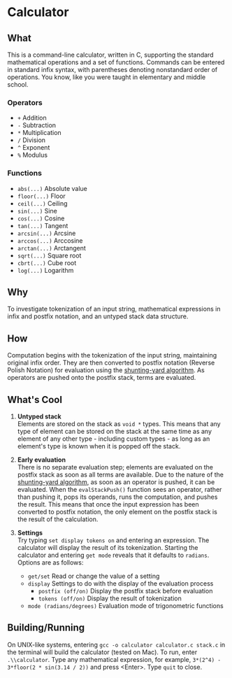 # Calculator

## What

This is a command-line calculator, written in C, supporting the standard mathematical operations and a set of functions. Commands can be entered in standard infix syntax, with parentheses denoting nonstandard order of operations. You know, like you were taught in elementary and middle school.

### Operators
*	`+` Addition
*	`-` Subtraction
*	`*` Multiplication
*	`/` Division
*	`^` Exponent
*	`%` Modulus

### Functions
*	`abs(...)` Absolute value
*	`floor(...)` Floor
*	`ceil(...)` Ceiling
*	`sin(...)` Sine
*	`cos(...)` Cosine
*	`tan(...)` Tangent
*	`arcsin(...)` Arcsine
*	`arccos(...)` Arccosine
*	`arctan(...)` Arctangent
*	`sqrt(...)` Square root
*	`cbrt(...)` Cube root
*	`log(...)` Logarithm

## Why

To investigate tokenization of an input string, mathematical expressions in infix and postfix notation, and an untyped stack data structure.

## How

Computation begins with the tokenization of the input string, maintaining original infix order. They are then converted to postfix notation (Reverse Polish Notation) for evaluation using the [shunting-yard algorithm][sy]. As operators are pushed onto the postfix stack, terms are evaluated.

[sy]: http://en.wikipedia.org/wiki/Shunting_yard_algorithm "Wikipedia article on the shunting-yard algorithm"

## What's Cool

1. **Untyped stack**  
Elements are stored on the stack as `void *` types. This means that any type of element can be stored on the stack at the same time as any element of any other type - including custom types - as long as an element's type is known when it is popped off the stack.

1. **Early evaluation**  
There is no separate evaluation step; elements are evaluated on the postfix stack as soon as all terms are available. Due to the nature of the [shunting-yard algorithm][sy], as soon as an operator is pushed, it can be evaluated. When the `evalStackPush()` function sees an operator, rather than pushing it, pops its operands, runs the computation, and pushes the result. This means that once the input expression has been converted to postfix notation, the only element on the postfix stack is the result of the calculation.

1. **Settings**  
Try typing `set display tokens on` and entering an expression. The calculator will display the result of its tokenization. Starting the calculator and entering `get mode` reveals that it defaults to `radians`. Options are as follows:
	* `get/set` Read or change the value of a setting
	* `display` Settings to do with the display of the evaluation process
		* `postfix (off/on)` Display the postfix stack before evaluation
		* `tokens (off/on)` Display the result of tokenization
	* `mode (radians/degrees)` Evaluation mode of trigonometric functions 

## Building/Running

On UNIX-like systems, entering `gcc -o calculator calculator.c stack.c` in the terminal will build the calculator (tested on Mac). To run, enter `.\\calculator`. Type any mathematical expression, for example, `3*(2^4) - 3*floor(2 * sin(3.14 / 2))` and press &lt;Enter&gt;. Type `quit` to close.
